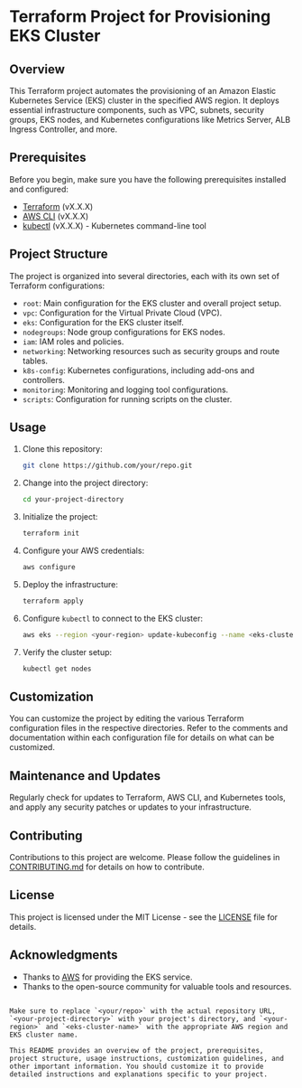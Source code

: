 # Terraform Project for Provisioning EKS Cluster

## Overview

This Terraform project automates the provisioning of an Amazon Elastic Kubernetes Service (EKS) cluster in the specified AWS region. It deploys essential infrastructure components, such as VPC, subnets, security groups, EKS nodes, and Kubernetes configurations like Metrics Server, ALB Ingress Controller, and more.

## Prerequisites

Before you begin, make sure you have the following prerequisites installed and configured:

- [Terraform](https://www.terraform.io/) (vX.X.X)
- [AWS CLI](https://aws.amazon.com/cli/) (vX.X.X)
- [kubectl](https://kubernetes.io/docs/tasks/tools/install-kubectl/) (vX.X.X) - Kubernetes command-line tool

## Project Structure

The project is organized into several directories, each with its own set of Terraform configurations:

- `root`: Main configuration for the EKS cluster and overall project setup.
- `vpc`: Configuration for the Virtual Private Cloud (VPC).
- `eks`: Configuration for the EKS cluster itself.
- `nodegroups`: Node group configurations for EKS nodes.
- `iam`: IAM roles and policies.
- `networking`: Networking resources such as security groups and route tables.
- `k8s-config`: Kubernetes configurations, including add-ons and controllers.
- `monitoring`: Monitoring and logging tool configurations.
- `scripts`: Configuration for running scripts on the cluster.

## Usage

1. Clone this repository:

   ```bash
   git clone https://github.com/your/repo.git
   ```

2. Change into the project directory:

   ```bash
   cd your-project-directory
   ```

3. Initialize the project:

   ```bash
   terraform init
   ```

4. Configure your AWS credentials:

   ```bash
   aws configure
   ```

5. Deploy the infrastructure:

   ```bash
   terraform apply
   ```

6. Configure `kubectl` to connect to the EKS cluster:

   ```bash
   aws eks --region <your-region> update-kubeconfig --name <eks-cluster-name>
   ```

7. Verify the cluster setup:

   ```bash
   kubectl get nodes
   ```

## Customization

You can customize the project by editing the various Terraform configuration files in the respective directories. Refer to the comments and documentation within each configuration file for details on what can be customized.

## Maintenance and Updates

Regularly check for updates to Terraform, AWS CLI, and Kubernetes tools, and apply any security patches or updates to your infrastructure.

## Contributing

Contributions to this project are welcome. Please follow the guidelines in [CONTRIBUTING.md](CONTRIBUTING.md) for details on how to contribute.

## License

This project is licensed under the MIT License - see the [LICENSE](LICENSE) file for details.

## Acknowledgments

- Thanks to [AWS](https://aws.amazon.com/) for providing the EKS service.
- Thanks to the open-source community for valuable tools and resources.
```

Make sure to replace `<your/repo>` with the actual repository URL, `<your-project-directory>` with your project's directory, and `<your-region>` and `<eks-cluster-name>` with the appropriate AWS region and EKS cluster name.

This README provides an overview of the project, prerequisites, project structure, usage instructions, customization guidelines, and other important information. You should customize it to provide detailed instructions and explanations specific to your project.